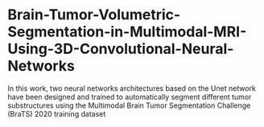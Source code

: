 # Brain-Tumor-Volumetric-Segmentation-in-Multimodal-MRI-Using-3D-Convolutional-Neural-Networks
In this work, two neural networks architectures based on the Unet network have been designed and trained to automatically segment different tumor substructures using the Multimodal Brain Tumor Segmentation Challenge (BraTS) 2020 training dataset
